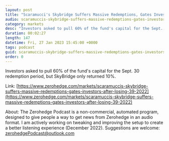 ```yaml
---
layout: post
title: "Scaramucci's Skybridge Suffers Massive Redemptions, Gates Investors After Losing 39% In 2022"
audio: scaramuccis-skybridge-suffers-massive-redemptions-gates-investors-after-losing-39-2022-0
category: markets
desc: "Investors asked to pull 60% of the fund's capital for the Sept. 30 redemption period, but SkyBridge only returned 10%."
duration: 00:02:27
length: 147
datetime: Fri, 27 Jan 2023 15:45:00 +0000
tags: podcast
guid: scaramuccis-skybridge-suffers-massive-redemptions-gates-investors-after-losing-39-2022-0
order: 0
---
```

Investors asked to pull 60% of the fund's capital for the Sept. 30 redemption period, but SkyBridge only returned 10%.

Link: [https://www.zerohedge.com/markets/scaramuccis-skybridge-suffers-massive-redemptions-gates-investors-after-losing-39-2022](https://www.zerohedge.com/markets/scaramuccis-skybridge-suffers-massive-redemptions-gates-investors-after-losing-39-2022)

About: The Zerohedge Podcast is a non-commercial, automated program, designed to give people a way to get news from Zerohedge in an audio format.  I am actively working on tweaking and improving the setup to create a better listening experience (December 2022).  Suggestions are welcome: [zerohedgePodcast@outlook.com](mailto:zerohedgePodcast@outlook.com)